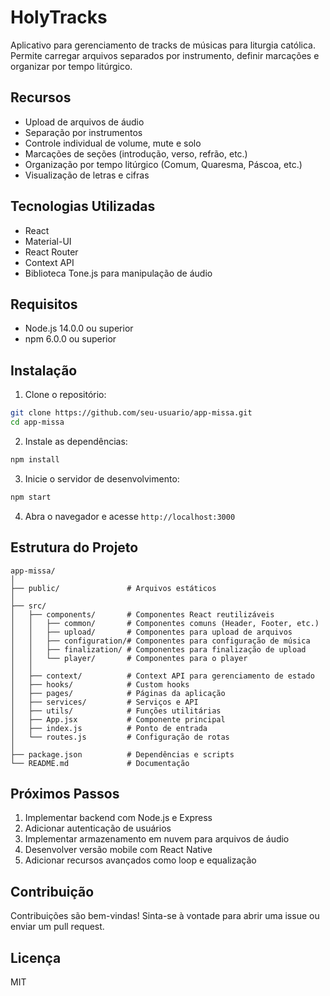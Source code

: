 # HolyTracks

Aplicativo para gerenciamento de tracks de músicas para liturgia católica. Permite carregar arquivos separados por instrumento, definir marcações e organizar por tempo litúrgico.

## Recursos

- Upload de arquivos de áudio
- Separação por instrumentos
- Controle individual de volume, mute e solo
- Marcações de seções (introdução, verso, refrão, etc.)
- Organização por tempo litúrgico (Comum, Quaresma, Páscoa, etc.)
- Visualização de letras e cifras

## Tecnologias Utilizadas

- React
- Material-UI
- React Router
- Context API
- Biblioteca Tone.js para manipulação de áudio

## Requisitos

- Node.js 14.0.0 ou superior
- npm 6.0.0 ou superior

## Instalação

1. Clone o repositório:
```bash
git clone https://github.com/seu-usuario/app-missa.git
cd app-missa
```

2. Instale as dependências:
```bash
npm install
```

3. Inicie o servidor de desenvolvimento:
```bash
npm start
```

4. Abra o navegador e acesse `http://localhost:3000`

## Estrutura do Projeto

```
app-missa/
│
├── public/               # Arquivos estáticos
│
├── src/
│   ├── components/       # Componentes React reutilizáveis
│   │   ├── common/       # Componentes comuns (Header, Footer, etc.)
│   │   ├── upload/       # Componentes para upload de arquivos
│   │   ├── configuration/# Componentes para configuração de música
│   │   ├── finalization/ # Componentes para finalização de upload
│   │   └── player/       # Componentes para o player
│   │
│   ├── context/          # Context API para gerenciamento de estado
│   ├── hooks/            # Custom hooks
│   ├── pages/            # Páginas da aplicação
│   ├── services/         # Serviços e API
│   ├── utils/            # Funções utilitárias
│   ├── App.jsx           # Componente principal
│   ├── index.js          # Ponto de entrada
│   └── routes.js         # Configuração de rotas
│
├── package.json          # Dependências e scripts
└── README.md             # Documentação
```

## Próximos Passos

1. Implementar backend com Node.js e Express
2. Adicionar autenticação de usuários
3. Implementar armazenamento em nuvem para arquivos de áudio
4. Desenvolver versão mobile com React Native
5. Adicionar recursos avançados como loop e equalização

## Contribuição

Contribuições são bem-vindas! Sinta-se à vontade para abrir uma issue ou enviar um pull request.

## Licença

MIT

